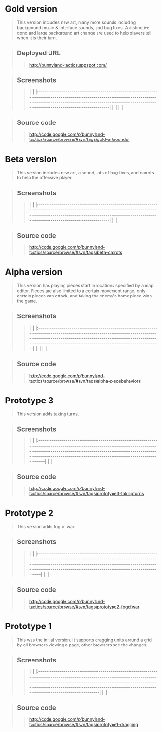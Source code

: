 # Gold version #

> This version includes new art, many more sounds including background music & interface sounds, and bug fixes. A distinctive gong and large background art change are used to help players tell when it is their turn.

> ## Deployed URL ##
> > http://bunnyland-tactics.appspot.com/


> ## Screenshots ##
> > | ![![](http://bunnyland-tactics.googlecode.com/svn/trunk/GdwPrototype/doc/screenshots/thumbnails/screenshot_v06_new_art.jpg)](http://bunnyland-tactics.googlecode.com/svn/trunk/GdwPrototype/doc/screenshots/screenshot_v06_new_art.png) |
|:----------------------------------------------------------------------------------------------------------------------------------------------------------------------------------------------------------------------------------------|
> > | ![![](http://bunnyland-tactics.googlecode.com/svn/trunk/GdwPrototype/doc/screenshots/thumbnails/screenshot_v06_black_turn_indicator.jpg)](http://bunnyland-tactics.googlecode.com/svn/trunk/GdwPrototype/doc/screenshots/screenshot_v06_black_turn_indicator.png) |
> > | ![![](http://bunnyland-tactics.googlecode.com/svn/trunk/GdwPrototype/doc/screenshots/thumbnails/screenshot_v06_red_turn_indicator.jpg)](http://bunnyland-tactics.googlecode.com/svn/trunk/GdwPrototype/doc/screenshots/screenshot_v06_red_turn_indicator.png) |


> ## Source code ##
> > http://code.google.com/p/bunnyland-tactics/source/browse/#svn/tags/gold-artsoundui

# Beta version #


> This version includes new art, a sound, lots of bug fixes, and carrots to help the offensive player.

> ## Screenshots ##
> > | ![![](http://bunnyland-tactics.googlecode.com/svn/trunk/GdwPrototype/doc/screenshots/thumbnails/screenshot_v05_new_art.jpg)](http://bunnyland-tactics.googlecode.com/svn/trunk/GdwPrototype/doc/screenshots/screenshot_v05_new_art.png) |
|:----------------------------------------------------------------------------------------------------------------------------------------------------------------------------------------------------------------------------------------|
> > | ![![](http://bunnyland-tactics.googlecode.com/svn/trunk/GdwPrototype/doc/screenshots/thumbnails/screenshot_v05_ate_carrot.jpg)](http://bunnyland-tactics.googlecode.com/svn/trunk/GdwPrototype/doc/screenshots/screenshot_v05_ate_carrot.png) |


> ## Source code ##
> > http://code.google.com/p/bunnyland-tactics/source/browse/#svn/tags/beta-carrots

# Alpha version #


> This version has playing pieces start in locations specified by a map editor. Pieces are also limited to a certain movement range, only certain pieces can attack, and taking the enemy's home piece wins the game.

> ## Screenshots ##
> > | ![![](http://bunnyland-tactics.googlecode.com/svn/trunk/GdwPrototype/doc/screenshots/thumbnails/screenshot_v04_create_game_from_map.jpg)](http://bunnyland-tactics.googlecode.com/svn/trunk/GdwPrototype/doc/screenshots/screenshot_v04_create_game_from_map.png) |
|:------------------------------------------------------------------------------------------------------------------------------------------------------------------------------------------------------------------------------------------------------------------|
> > | ![![](http://bunnyland-tactics.googlecode.com/svn/trunk/GdwPrototype/doc/screenshots/thumbnails/screenshot_v04_map_editor.jpg)](http://bunnyland-tactics.googlecode.com/svn/trunk/GdwPrototype/doc/screenshots/screenshot_v04_map_editor.png) |
> > | ![![](http://bunnyland-tactics.googlecode.com/svn/trunk/GdwPrototype/doc/screenshots/thumbnails/screenshot_v04_control_knobs.jpg)](http://bunnyland-tactics.googlecode.com/svn/trunk/GdwPrototype/doc/screenshots/screenshot_v04_control_knobs.png) |


> ## Source code ##
> > http://code.google.com/p/bunnyland-tactics/source/browse/#svn/tags/alpha-piecebehaviors

# Prototype 3 #


> This version adds taking turns.

> ## Screenshots ##
> > | ![![](http://bunnyland-tactics.googlecode.com/svn/tags/prototype3-takingturns/GdwPrototype/doc/thumbnails/screenshot_v03_turn_taking_1.jpg)](http://bunnyland-tactics.googlecode.com/svn/tags/prototype3-takingturns/GdwPrototype/doc/screenshot_v03_turn_taking_1.png) |
|:------------------------------------------------------------------------------------------------------------------------------------------------------------------------------------------------------------------------------------------------------------------------|
> > | ![![](http://bunnyland-tactics.googlecode.com/svn/tags/prototype3-takingturns/GdwPrototype/doc/thumbnails/screenshot_v03_turn_taking_2.jpg)](http://bunnyland-tactics.googlecode.com/svn/tags/prototype3-takingturns/GdwPrototype/doc/screenshot_v03_turn_taking_2.png) |


> ## Source code ##
> > http://code.google.com/p/bunnyland-tactics/source/browse/#svn/tags/prototype3-takingturns

# Prototype 2 #


> This version adds fog of war.

> ## Screenshots ##
> > | ![![](http://bunnyland-tactics.googlecode.com/svn/tags/prototype3-takingturns/GdwPrototype/doc/thumbnails/screenshot_v02_fog_of_war_1.jpg)](http://bunnyland-tactics.googlecode.com/svn/tags/prototype3-takingturns/GdwPrototype/doc/screenshot_v02_fog_of_war_1.png) |
|:----------------------------------------------------------------------------------------------------------------------------------------------------------------------------------------------------------------------------------------------------------------------|
> > | ![![](http://bunnyland-tactics.googlecode.com/svn/tags/prototype3-takingturns/GdwPrototype/doc/thumbnails/screenshot_v02_fog_of_war_2.jpg)](http://bunnyland-tactics.googlecode.com/svn/tags/prototype3-takingturns/GdwPrototype/doc/screenshot_v02_fog_of_war_2.png) |


> ## Source code ##
> > http://code.google.com/p/bunnyland-tactics/source/browse/#svn/tags/prototype2-fogofwar

# Prototype 1 #


> This was the initial version. It supports dragging units around a grid by all browsers viewing a page, other browsers see the changes.

> ## Screenshots ##
> > | ![![](http://bunnyland-tactics.googlecode.com/svn/tags/prototype3-takingturns/GdwPrototype/doc/thumbnails/screenshot_v01_multiplayer_drag_and_drop_1.jpg)](http://bunnyland-tactics.googlecode.com/svn/tags/prototype3-takingturns/GdwPrototype/doc/screenshot_v01_multiplayer_drag_and_drop_1.png) |
|:----------------------------------------------------------------------------------------------------------------------------------------------------------------------------------------------------------------------------------------------------------------------------------------------------|
> > | ![![](http://bunnyland-tactics.googlecode.com/svn/tags/prototype3-takingturns/GdwPrototype/doc/thumbnails/screenshot_v01_multiplayer_drag_and_drop_2.jpg)](http://bunnyland-tactics.googlecode.com/svn/tags/prototype3-takingturns/GdwPrototype/doc/screenshot_v01_multiplayer_drag_and_drop_2.png) |


> ## Source code ##
> > http://code.google.com/p/bunnyland-tactics/source/browse/#svn/tags/prototype1-dragging
